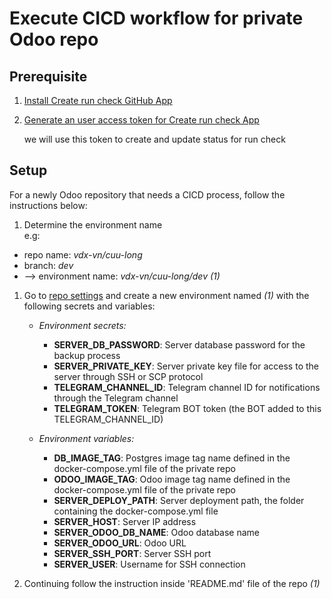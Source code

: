 # Execute CICD workflow for private Odoo repo

## Prerequisite

1. [Install Create run check GitHub App](https://github.com/apps/create-run-check)
1. [Generate an user access token for Create run check App](https://docs.github.com/en/apps/creating-github-apps/authenticating-with-a-github-app/generating-a-user-access-token-for-a-github-app)

    we will use this token to create and update status for run check

## Setup

For a newly Odoo repository that needs a CICD process, follow the instructions below:

1. Determine the environment name  
  e.g:  

- repo name: *vdx-vn/cuu-long*
- branch: *dev*
- --> environment name: *vdx-vn/cuu-long/dev* *(1)*

1. Go to [repo settings](https://github.com/vdx-vn/odoo-cicd-executor/settings/environments) and create a new environment named *(1)* with the following secrets and variables:

   - *Environment secrets:*
     - **SERVER_DB_PASSWORD**: Server database password for the backup process
     - **SERVER_PRIVATE_KEY**: Server private key file for access to the server through SSH or SCP protocol
     - **TELEGRAM_CHANNEL_ID**: Telegram channel ID for notifications through the Telegram channel
     - **TELEGRAM_TOKEN**: Telegram BOT token (the BOT added to this TELEGRAM_CHANNEL_ID)

   - *Environment variables:*
     - **DB_IMAGE_TAG**: Postgres image tag name defined in the docker-compose.yml file of the private repo
     - **ODOO_IMAGE_TAG**: Odoo image tag name defined in the docker-compose.yml file of the private repo
     - **SERVER_DEPLOY_PATH**: Server deployment path, the folder containing the docker-compose.yml file
     - **SERVER_HOST**: Server IP address
     - **SERVER_ODOO_DB_NAME**: Odoo database name
     - **SERVER_ODOO_URL**: Odoo URL
     - **SERVER_SSH_PORT**: Server SSH port
     - **SERVER_USER**: Username for SSH connection

1. Continuing follow the instruction inside 'README.md' file of the repo *(1)*
